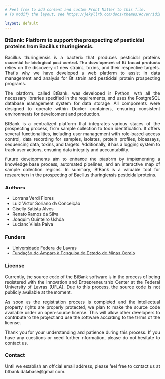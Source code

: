 ```yaml
---
# Feel free to add content and custom Front Matter to this file.
# To modify the layout, see https://jekyllrb.com/docs/themes/#overriding-theme-defaults

layout: default
---
```

### BtBank: Platform to support the prospecting of pesticidal proteins from Bacillus thuringiensis.
<p align="justify">
    Bacillus thuringiensis is a bacteria that produces pesticidal proteins essential for biological pest control. The development of Bt-based products relies on the discovery of new strains, toxins, and their respective targets. That's why we have developed a web platform to assist in data management and analysis for Bt strain and pesticidal protein prospecting programs.
</p>
  
<p align="justify">
    The platform, called BtBank, was developed in Python, with all the necessary libraries specified in the requirements, and uses the PostgreSQL database management system for data storage. All components were designed to operate within Docker containers, ensuring consistent environments for development and production.
</p>

<p align="justify">
    BtBank is a centralized platform that integrates various stages of the prospecting process, from sample collection to toxin identification. It offers several functionalities, including user management with role-based access control, data recording for samples, isolates, protein profiles, bioassays, sequencing data, toxins, and targets. Additionally, it has a logging system to track user actions, ensuring data integrity and accountability.
</p>

<p align="justify">
  Future developments aim to enhance the platform by implementing a knowledge base process, automated pipelines, and an interactive map of sample collection regions. In summary, BtBank is a valuable tool for researchers in the prospecting of Bacillus thuringiensis pesticidal proteins.
</p>

### Authors

- Lorrana Verdi Flores 
- Luiz Victor Soriano da Conceição
- Giselly Batista Alves
- Renato Ramos da Silva
- Joaquim Quinteiro Uchôa
- Luciano Vilela Paiva

### Funders

- [Universidade Federal de Lavras](https://ufla.br/)
- [Fundação de Amparo à Pesquisa do Estado de Minas Gerais](http://www.fapemig.br/pt/)


### License

<p align="justify">
  Currently, the source code of the BtBank software is in the process of being registered with the Innovation and Entrepreneurship Center at the Federal University of Lavras (UFLA). Due to this process, the source code is not publicly available at the moment.
</p>

<p align="justify">
  As soon as the registration process is completed and the intellectual property rights are properly protected, we plan to make the source code available under an open-source license. This will allow other developers to contribute to the project and use the software according to the terms of the license.
</p>

<p align="justify">
  Thank you for your understanding and patience during this process. If you have any questions or need further information, please do not hesitate to contact us.
</p>

### Contact
<p align="justify">
    Until we establish an official email address, please feel free to contact us at btbank.database@gmail.com.
</p>
